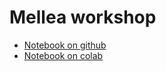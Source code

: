 # Mellea workshop

- [Notebook on github](./mellea_workshop.ipynb)
- [Notebook on colab](https://colab.research.google.com/github/remiserra/mellea-workshop/blob/main/mellea_workshop.ipynb)
